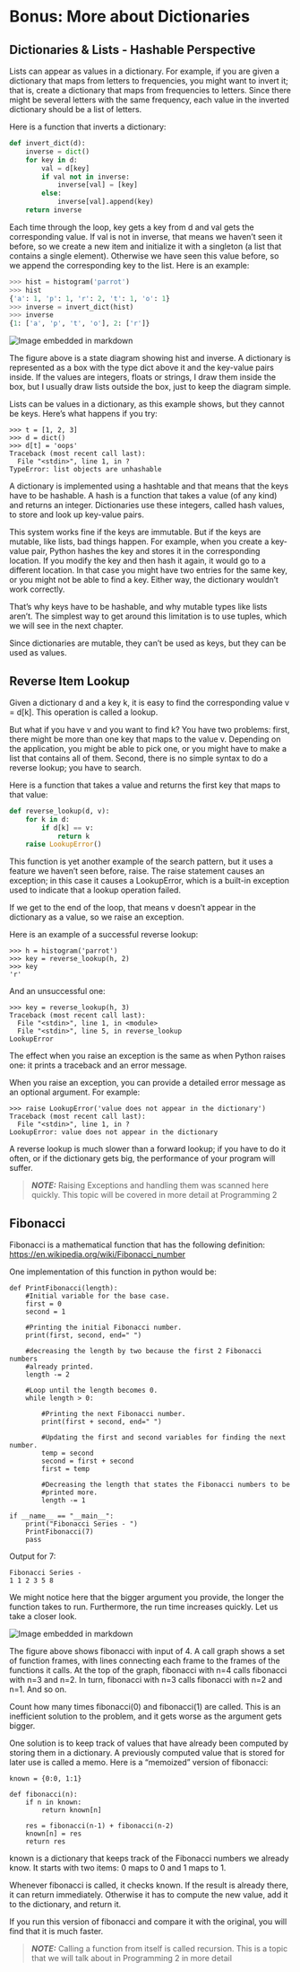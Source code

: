 # Bonus: More about Dictionaries

## Dictionaries & Lists - Hashable Perspective

Lists can appear as values in a dictionary. For example, if you are given a dictionary that maps from letters to frequencies, you might want to invert it; that is, create a dictionary that maps from frequencies to letters. Since there might be several letters with the same frequency, each value in the inverted dictionary should be a list of letters.

Here is a function that inverts a dictionary:

```python
def invert_dict(d):
    inverse = dict()
    for key in d:
        val = d[key]
        if val not in inverse:
            inverse[val] = [key]
        else:
            inverse[val].append(key)
    return inverse
```

Each time through the loop, key gets a key from d and val gets the corresponding value. If val is not in inverse, that means we haven’t seen it before, so we create a new item and initialize it with a singleton (a list that contains a single element). Otherwise we have seen this value before, so we append the corresponding key to the list.
Here is an example:

```python
>>> hist = histogram('parrot')
>>> hist
{'a': 1, 'p': 1, 'r': 2, 't': 1, 'o': 1}
>>> inverse = invert_dict(hist)
>>> inverse
{1: ['a', 'p', 't', 'o'], 2: ['r']}
```

![Image embedded in markdown](dicts_vs_lists.png)

The figure above is a state diagram showing hist and inverse. A dictionary is represented as a box with the type dict above it and the key-value pairs inside. If the values are integers, floats or strings, I draw them inside the box, but I usually draw lists outside the box, just to keep the diagram simple.

Lists can be values in a dictionary, as this example shows, but they cannot be keys. Here’s what happens if you try:

```
>>> t = [1, 2, 3]
>>> d = dict()
>>> d[t] = 'oops'
Traceback (most recent call last):
  File "<stdin>", line 1, in ?
TypeError: list objects are unhashable
```

A dictionary is implemented using a hashtable and that means that the keys have to be hashable. A hash is a function that takes a value (of any kind) and returns an integer. Dictionaries use these integers, called hash values, to store and look up key-value pairs.

This system works fine if the keys are immutable. But if the keys are mutable, like lists, bad things happen. For example, when you create a key-value pair, Python hashes the key and stores it in the corresponding location. If you modify the key and then hash it again, it would go to a different location. In that case you might have two entries for the same key, or you might not be able to find a key. Either way, the dictionary wouldn’t work correctly.

That’s why keys have to be hashable, and why mutable types like lists aren’t. The simplest way to get around this limitation is to use tuples, which we will see in the next chapter.

Since dictionaries are mutable, they can’t be used as keys, but they can be used as values.

## Reverse Item Lookup

Given a dictionary d and a key k, it is easy to find the corresponding value v = d[k]. This operation is called a lookup.

But what if you have v and you want to find k? You have two problems: first, there might be more than one key that maps to the value v. Depending on the application, you might be able to pick one, or you might have to make a list that contains all of them. Second, there is no simple syntax to do a reverse lookup; you have to search.

Here is a function that takes a value and returns the first key that maps to that value:

```python
def reverse_lookup(d, v):
    for k in d:
        if d[k] == v:
            return k
    raise LookupError()
```

This function is yet another example of the search pattern, but it uses a feature we haven’t seen before, raise. The raise statement causes an exception; in this case it causes a LookupError, which is a built-in exception used to indicate that a lookup operation failed.

If we get to the end of the loop, that means v doesn’t appear in the dictionary as a value, so we raise an exception.

Here is an example of a successful reverse lookup:

```
>>> h = histogram('parrot')
>>> key = reverse_lookup(h, 2)
>>> key
'r'
```

And an unsuccessful one:

```
>>> key = reverse_lookup(h, 3)
Traceback (most recent call last):
  File "<stdin>", line 1, in <module>
  File "<stdin>", line 5, in reverse_lookup
LookupError
```

The effect when you raise an exception is the same as when Python raises one: it prints a traceback and an error message.

When you raise an exception, you can provide a detailed error message as an optional argument. For example:

```
>>> raise LookupError('value does not appear in the dictionary')
Traceback (most recent call last):
  File "<stdin>", line 1, in ?
LookupError: value does not appear in the dictionary
```

A reverse lookup is much slower than a forward lookup; if you have to do it often, or if the dictionary gets big, the performance of your program will suffer.

> **_NOTE:_** Raising Exceptions and handling them was scanned here quickly. This topic will be covered in more detail at Programming 2

<!--
### `**kwargs`

`**kwargs` allows us to pass a variable number of keyword arguments to a function.

When you use `*args`, you can't use keyword arguments, so all of the items end
up in the list, without knowing what they represent.

When you use `*kwargs`, the values go in a dictionary. We haven't yet covered
Python dictionaries, but they let you have _names_ for each of the values.

```python
def students(**kwargs):
    for key, value in kwargs.items():
        print("%s == %s" % (key, value))

students(student_1='Ben', student_2='Alice', student_3='Ope')
```

Output:

```txt
student_1 == Ben
student_2 == Alice
student_3 == Ope
```

### Hybrid Usage of *args & *kwargs

It is possible to use both of *args & *kwargs to pass data to functions. Check the following greeting example

```python
def greeting(*args, **kwargs):
    print("args: ", args)
    print("kwargs: ", kwargs)


# Now we can use both *args ,**kwargs
greeting('Welcome', 'to', 'Kibo', first="Welcome", mid="to", last="Kibo")
```


-->

## Fibonacci

Fibonacci is a mathematical function that has the following definition: https://en.wikipedia.org/wiki/Fibonacci_number

One implementation of this function in python would be:

```
def PrintFibonacci(length):
    #Initial variable for the base case.
    first = 0
    second = 1

    #Printing the initial Fibonacci number.
    print(first, second, end=" ")

    #decreasing the length by two because the first 2 Fibonacci numbers
    #already printed.
    length -= 2

    #Loop until the length becomes 0.
    while length > 0:

        #Printing the next Fibonacci number.
        print(first + second, end=" ")

        #Updating the first and second variables for finding the next number.
        temp = second
        second = first + second
        first = temp

        #Decreasing the length that states the Fibonacci numbers to be
        #printed more.
        length -= 1

if __name__ == "__main__":
    print("Fibonacci Series - ")
    PrintFibonacci(7)
    pass
```

Output for 7:

```
Fibonacci Series -
1 1 2 3 5 8
```

We might notice here that the bigger argument you provide, the longer the function takes to run. Furthermore, the run time increases quickly. Let us take a closer look.

![Image embedded in markdown](fibonacci.png)

The figure above shows fibonacci with input of 4. A call graph shows a set of function frames, with lines connecting each frame to the frames of the functions it calls. At the top of the graph, fibonacci with n=4 calls fibonacci with n=3 and n=2. In turn, fibonacci with n=3 calls fibonacci with n=2 and n=1. And so on.

Count how many times fibonacci(0) and fibonacci(1) are called. This is an inefficient solution to the problem, and it gets worse as the argument gets bigger.

One solution is to keep track of values that have already been computed by storing them in a dictionary. A previously computed value that is stored for later use is called a memo. Here is a “memoized” version of fibonacci:

```
known = {0:0, 1:1}

def fibonacci(n):
    if n in known:
        return known[n]

    res = fibonacci(n-1) + fibonacci(n-2)
    known[n] = res
    return res
```

known is a dictionary that keeps track of the Fibonacci numbers we already know. It starts with two items: 0 maps to 0 and 1 maps to 1.

Whenever fibonacci is called, it checks known. If the result is already there, it can return immediately. Otherwise it has to compute the new value, add it to the dictionary, and return it.

If you run this version of fibonacci and compare it with the original, you will find that it is much faster.

> **_NOTE:_** Calling a function from itself is called recursion. This is a topic that we will talk about in Programming 2 in more detail
